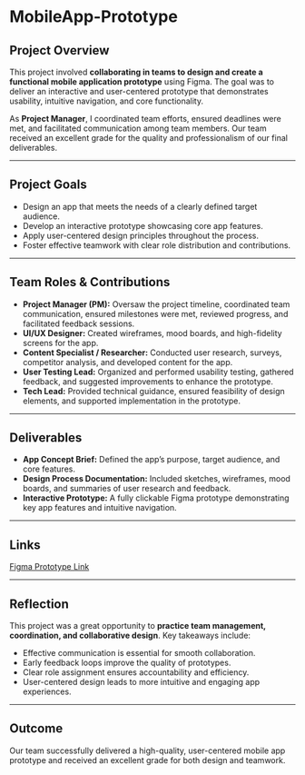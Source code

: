 # MobileApp-Prototype

## Project Overview
This project involved **collaborating in teams to design and create a functional mobile application prototype** using Figma. The goal was to deliver an interactive and user-centered prototype that demonstrates usability, intuitive navigation, and core functionality.

As **Project Manager**, I coordinated team efforts, ensured deadlines were met, and facilitated communication among team members. Our team received an excellent grade for the quality and professionalism of our final deliverables.

---

## Project Goals
- Design an app that meets the needs of a clearly defined target audience.
- Develop an interactive prototype showcasing core app features.
- Apply user-centered design principles throughout the process.
- Foster effective teamwork with clear role distribution and contributions.

---

## Team Roles & Contributions
- **Project Manager (PM):** Oversaw the project timeline, coordinated team communication, ensured milestones were met, reviewed progress, and facilitated feedback sessions.
- **UI/UX Designer:** Created wireframes, mood boards, and high-fidelity screens for the app.
- **Content Specialist / Researcher:** Conducted user research, surveys, competitor analysis, and developed content for the app.
- **User Testing Lead:** Organized and performed usability testing, gathered feedback, and suggested improvements to enhance the prototype.
- **Tech Lead:** Provided technical guidance, ensured feasibility of design elements, and supported implementation in the prototype.

---

## Deliverables
- **App Concept Brief:** Defined the app’s purpose, target audience, and core features.
- **Design Process Documentation:** Included sketches, wireframes, mood boards, and summaries of user research and feedback.
- **Interactive Prototype:** A fully clickable Figma prototype demonstrating key app features and intuitive navigation.

---

## Links 
[Figma Prototype Link]([https://www.figma.com/](https://www.figma.com/proto/ptjST4NZ5PVzQqq1xhQvYx/Untitled?page-id=0%3A1&node-id=0-3495&viewport=302%2C279%2C0.05&t=bqvkBNPZ6J66uf0r-1&scaling=min-zoom&content-scaling=fixed&starting-point-node-id=0%3A4668&classId=cd5a74d2-3e65-47d3-8eb6-15e20d4b30d1&assignmentId=3c4b9706-f660-4f2b-a508-d5c2901a205d&submissionId=922a4ec9-8706-9200-32d7-6e3b0517897e)) 


---

## Reflection
This project was a great opportunity to **practice team management, coordination, and collaborative design**. Key takeaways include:
- Effective communication is essential for smooth collaboration.
- Early feedback loops improve the quality of prototypes.
- Clear role assignment ensures accountability and efficiency.
- User-centered design leads to more intuitive and engaging app experiences.

---

## Outcome
Our team successfully delivered a high-quality, user-centered mobile app prototype and received an excellent grade for both design and teamwork.
